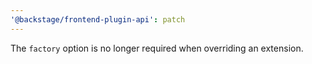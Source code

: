 ```yaml
---
'@backstage/frontend-plugin-api': patch
---
```


The `factory` option is no longer required when overriding an extension.
